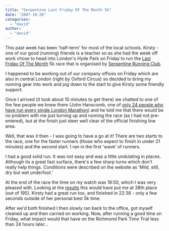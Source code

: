 ```yaml
---
title: "Serpentine Last Friday Of The Month 5k"
date: "2007-10-28"
categories: 
  - "david"
author:
  - "david"
---
```


This past week has been 'half-term' for most of the local schools. Kirsty - one of our good (running) friends is a teacher so as she had the week off work chose to head into London's Hyde Park on Friday to run the [Last Friday Of The Month](http://www.serpentine.org.uk/pages/lfotm5k.html) 5k race that is organised by [Serpentine Running Club](http://www.serpentine.org.uk/).

I happened to be working out of our company offices on Friday which are also in central London (right by Oxford Circus) so decided to bring my running gear into work and jog down to the start to give Kirsty some friendly support.

Once I arrived (it took about 10 minutes to get there) we chatted to one of the few people we knew there (John Hanscomb, one of [only 24 people who have run every single London Marathon](http://www.everpresent.org.uk/)) and he told me that there would be no problem with me just turning up and running the race (as I had not pre-entered), but at the finish just steer well clear of the official finishing line area.

Well, that was it then - I was going to have a go at it! There are two starts to the race, one for the faster runners (those who expect to finish in under 21 minutes) and the second start. I ran in the first 'wave' of runners.

I had a good solid run. It was not easy and was a little undulating in places. Although its a great fast surface, there's a few sharp turns which don't really help things. Conditions were described on the website as 'Mild, still, dry but wet underfoot.'

At the end of the race the time on my watch was 18:50, which I was very pleased with. Looking at the [results](http://www.serpentine.org.uk/rdb/showrace.php?race=3877) this would have put me at 38th place (out of 195). Kirsty had a great run too, and finished in 22:38 - only a few seconds outside of her personal best 5k time.

After we'd both finished I then slowly ran back to the office, got myself cleaned up and then carried on working. Now, after running a good time on Friday, what impact would that have on the Richmond Park Time Trial less than 24 hours later...

